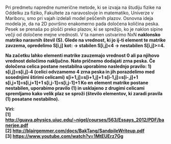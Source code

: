 Pri predmetu napredne numerične metode, ki se izvaja na študiju fizike na Oddelku za fiziko, Fakultete za naravoslovje in matematiko, Univerze v Mariboru, smo pri vajah izdelali model peščenih plazov. Osnovna ideja modela je, da na 2D površino enakomerno pada določena količina peska. Pesek se prenaša po plošči preko plazov, ki se sprežijo, ko je naklon sipine večji od določene mejne vrednosti. V ta namen ustvarimo NxN <b>naklonsko matriko<b> naravnih števil (S). Glede na vrednost, ki jo ij-ti element te matrike zavzema, opredelimo S[i,j] kot: -> stabilen S[i,j]<4 -> nestabilen S[i,j]>=4.

Na začetku lahko elementi matrike zauzemajo vrednost 0 ali pa njihovo vrednost določimo naključno. Nato pričnemo dodajati zrna peska. Če določena celica postane nestabilna uporabimo naslednjo pravilo: 1) s[i,j]=s[i,j]-4 (celici odvzamemo 4 zrna peska in jih porazdelimo med sosednjimi štirimi celicami) s[i+1,j]=s[i+1,j]+1 s[i-1,j]=s[i-,j]+1 s[i,j+1]=s[i,j+1]+1 s[i,j-1]=s[i,j-1]+1 Ko en element matrike postane nestabilen, uporabimo pravilo (1) in usklajeno z drugimi celicami spremljamo kako velik plaz se sproži (število elementov, ki zaradi pravila (1) posatane nestabilno).

Viri:<br>
[1] http://guava.physics.uiuc.edu/~nigel/courses/563/Essays_2012/PDF/banerjee.pdf <br>
[2] http://blairgemmer.com/docs/BakTang/SandpileWriteup.pdf <br>
[3] https://www.youtube.com/watch?v=1MtEUErz7Gg <br>
